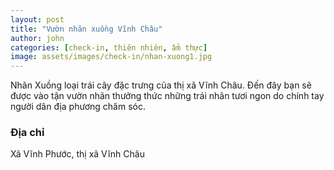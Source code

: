 ```yaml
---
layout: post
title: "Vườn nhãn xuồng Vĩnh Châu"
author: john
categories: [check-in, thiên nhiên, ẩm thực]
image: assets/images/check-in/nhan-xuong1.jpg
---
```


Nhãn Xuồng loại trái cây đặc trưng của thị xã Vĩnh Châu. Đến đây bạn sẽ được vào tận vườn nhãn thưởng thức những trái nhãn tươi ngon do chính tay người dân địa phương chăm sóc.

### Địa chỉ

Xã Vĩnh Phước, thị xã Vĩnh Châu
